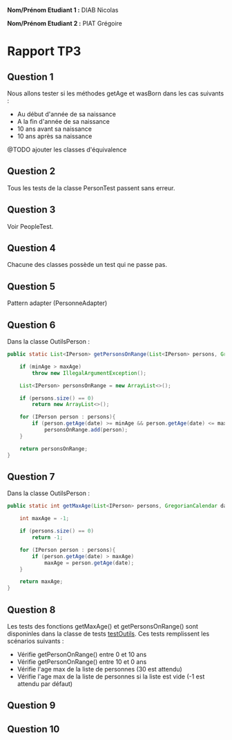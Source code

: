 **Nom/Prénom Etudiant 1 :** DIAB Nicolas

**Nom/Prénom Etudiant 2 :** PIAT Grégoire

# Rapport TP3

## Question 1
Nous allons tester si les méthodes getAge et wasBorn dans les cas suivants :
- Au début d'année de sa naissance
- A la fin d'année de sa naissance
- 10 ans avant sa naissance
- 10 ans après sa naissance

@TODO ajouter les classes d'équivalence


## Question 2

Tous les tests de la classe PersonTest passent sans erreur.

## Question 3

Voir PeopleTest.

## Question 4

Chacune des classes possède un test qui ne passe pas.

## Question 5
Pattern adapter (PersonneAdapter)

## Question 6

Dans la classe OutilsPerson :
```java
public static List<IPerson> getPersonsOnRange(List<IPerson> persons, GregorianCalendar date, int minAge, int maxAge) throws IllegalArgumentException{

    if (minAge > maxAge)
        throw new IllegalArgumentException();

    List<IPerson> personsOnRange = new ArrayList<>();

    if (persons.size() == 0)
        return new ArrayList<>();

    for (IPerson person : persons){
        if (person.getAge(date) >= minAge && person.getAge(date) <= maxAge)
            personsOnRange.add(person);
    }

    return personsOnRange;
}
```

## Question 7

Dans la classe OutilsPerson :
```java
public static int getMaxAge(List<IPerson> persons, GregorianCalendar date){

    int maxAge = -1;

    if (persons.size() == 0)
        return -1;

    for (IPerson person : persons){
        if (person.getAge(date) > maxAge)
            maxAge = person.getAge(date);
    }

    return maxAge;
}
```

## Question 8

Les tests des fonctions getMaxAge() et getPersonsOnRange() sont disponinles dans la classe de tests [testOutils](/src/test/java/tests/testOutils/testOutils.java). Ces tests remplissent les scénarios suivants :
* Vérifie getPersonOnRange() entre 0 et 10 ans
* Vérifie getPersonOnRange() entre 10 et 0 ans
* Vérifie l'age max de la liste de personnes (30 est attendu)
* Vérifie l'age max de la liste de personnes si la liste est vide (-1 est attendu par défaut)

## Question 9

## Question 10

